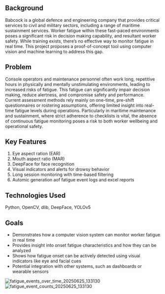## Background
Babcock is a global defence and engineering company that provides critical services to civil and military sectors, including a range of maritime sustainment services. Worker fatigue within these fast-paced environments poses a significant risk in decision making capability, and resultant worker safety. While training exists, there’s no effective way to monitor fatigue in real time. This project proposes a proof-of-concept tool using computer vision and machine learning to address this gap.

## Problem
Console operators and maintenance personnel often work long, repetitive hours in physically and mentally unstimulating environments, leading to increased risks of fatigue. This fatigue can significantly impair decision making, reduce alertness, and compromise safety and performance. Current assessment methods rely mainly on one-time, pre-shift questionnaires or rostering assumptions, offering limited insight into real-time fatigue levels during operations. Particularly in maritime maintenance and sustainment, where strict adherence to checklists is vital, the absence of continuous fatigue monitoring poses a risk to both worker wellbeing and operational safety.

## Key Features
1. Eye aspect ration (EAR)
2. Mouth aspect ratio (MAR)
3. DeepFace for face recognition
4. Visual indicators and alerts for drowsy behavior
5. Long session monitoring with time-based filtering
6. Automic generation aof fatigue event logs and excel reports

## Technologies Used
Python, OpenCV, dlib, DeepFace, YOLOv5

## Goals
- Demonstrates how a computer vision system can monitor worker fatigue in real time 
- Provides insight into onset fatigue characteristics and how they can be analyzed
- Shows how fatigue onset can be actively detected using visual indicators like eye and facial cues
- Potential integration with other systems, such as dashboards or wearable sensors

![fatigue_events_over_time_20250625_133130](https://github.com/user-attachments/assets/9c2ffada-8508-425f-abe8-fcb496502c85)
![fatigue_event_counts_20250625_133130](https://github.com/user-attachments/assets/2ddd0edf-2e4a-400c-90da-b2d9b5fe5ebe)

